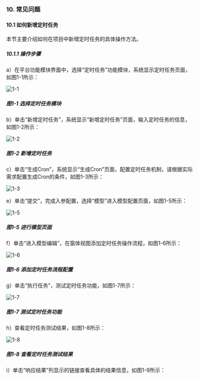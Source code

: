 ### 10. 常见问题

#### 10.1 如何新增定时任务

本节主要介绍如何在项目中新增定时任务的具体操作方法。

##### 10.1.1 操作步骤

a）在平台功能模块界面中，选择“定时任务”功能模块，系统显示定时任务页面，如图1-1所示：

![1-1](https://www.feisuanyz.com/fsimage/ks-image/ks_15-01_img.png)

##### 图1-1 选择定时任务模块

b）单击“新增定时任务”，系统显示“新增定时任务”页面，输入定时任务的信息，如图1-2所示：

![1-2](https://www.feisuanyz.com/fsimage/ks-image/ks_15-02_img.png)

##### 图1-2 新增定时任务

c）单击“生成Cron”，系统显示“生成Cron”页面，配置定时任务机制，请根据实际需求配置生成Cron的条件，如图1-3所示：

![1-3](https://www.feisuanyz.com/fsimage/ks-image/ks_15-03_img.png)

e）单击“提交”，完成入参配置，选择“模型”进入模型配置页面，如图1-5所示：

![1-5](https://www.feisuanyz.com/fsimage/ks-image/ks_15-05_img.png)

##### 图1-5 进行模型页面

f）单击“进入模型编辑”，在窗体视图添加定时任务操作流程，如图1-6所示：

![1-6](https://www.feisuanyz.com/fsimage/ks-image/ks_15-06_img.png)

##### 图1-6 添加定时任务流程配置

g）单击“执行任务”，测试定时任务功能，如图1-7所示：

![1-7](https://www.feisuanyz.com/fsimage/ks-image/ks_15-07_img.png)

##### 图1-7 测试定时任务功能

h）查看定时任务测试结果，如图1-8所示：

![1-8](https://www.feisuanyz.com/fsimage/ks-image/ks_15-08_img.png)

##### 图1-8 查看定时任务测试结果

i）单击“响应结果”列显示的链接查看具体的结果信息，如图1-9所示：

